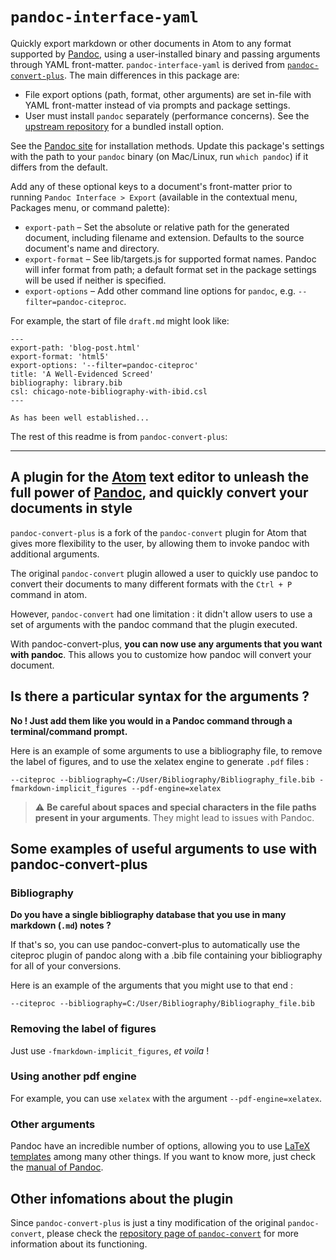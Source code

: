 # `pandoc-interface-yaml`

Quickly export markdown or other documents in Atom to any format supported by [Pandoc](https://pandoc.org/), using a user-installed binary and passing arguments through YAML front-matter. `pandoc-interface-yaml` is derived from [`pandoc-convert-plus`](https://github.com/Klemet/atom-pandoc-convert-plus). The main differences in this package are:

- File export options (path, format, other arguments) are set in-file with YAML front-matter instead of via prompts and package settings.
- User must install `pandoc` separately (performance concerns). See the [upstream repository](https://github.com/Klemet/atom-pandoc-convert-plus) for a bundled install option.

See the [Pandoc site](https://pandoc.org/installing.html) for installation methods. Update this package's settings with the path to your `pandoc` binary (on Mac/Linux, run `which pandoc`) if it differs from the default.

Add any of these optional keys to a document's front-matter prior to running `Pandoc Interface > Export` (available in the contextual menu, Packages menu, or command palette):

- `export-path` – Set the absolute or relative path for the generated document, including filename and extension. Defaults to the source document's name and directory.
- `export-format` – See lib/targets.js for supported format names. Pandoc will infer format from path; a default format set in the package settings will be used if neither is specified.
- `export-options` – Add other command line options for `pandoc`, e.g. `--filter=pandoc-citeproc`.

For example, the start of file `draft.md` might look like:
```
---
export-path: 'blog-post.html'
export-format: 'html5'
export-options: '--filter=pandoc-citeproc'
title: 'A Well-Evidenced Screed'
bibliography: library.bib
csl: chicago-note-bibliography-with-ibid.csl
---

As has been well established...
```

The rest of this readme is from `pandoc-convert-plus`:

---

## A plugin for the [Atom](https://atom.io/) text editor to unleash the full power of [Pandoc](https://pandoc.org/), and quickly convert your documents in style

`pandoc-convert-plus` is a fork of the `pandoc-convert` plugin for Atom that gives more flexibility to the user, by allowing them to invoke pandoc with additional arguments.

The original `pandoc-convert` plugin allowed a user to quickly use pandoc to convert their documents to many different formats with the `Ctrl + P` command in atom.

However, `pandoc-convert` had one limitation : it didn't allow users to use a set of arguments with the pandoc command that the plugin executed.

With pandoc-convert-plus, **you can now use any arguments that you want with pandoc**. This allows you to customize how pandoc will convert your document.

## Is there a particular syntax for the arguments ?

**No ! Just add them like you would in a Pandoc command through a terminal/command prompt.**

Here is an example of some arguments to use a bibliography file, to remove the label of figures, and to use the xelatex engine to generate `.pdf` files :

`--citeproc --bibliography=C:/User/Bibliography/Bibliography_file.bib -fmarkdown-implicit_figures --pdf-engine=xelatex`

> ⚠️ **Be careful about spaces and special characters in the file paths present in your arguments**. They might lead to issues with Pandoc.

## Some examples of useful arguments to use with pandoc-convert-plus

### Bibliography

**Do you have a single bibliography database that you use in many markdown (`.md`) notes ?**

If that's so, you can use pandoc-convert-plus to automatically use the citeproc plugin of pandoc along with a .bib file containing your bibliography for all of your conversions.

Here is an example of the arguments that you might use to that end :

`--citeproc --bibliography=C:/User/Bibliography/Bibliography_file.bib`

### Removing the label of figures

Just use `-fmarkdown-implicit_figures`, *et voila* !

### Using another pdf engine

For example, you can use `xelatex` with the argument `--pdf-engine=xelatex`.

### Other arguments

Pandoc have an incredible number of options, allowing you to use [LaTeX templates](https://pandoc.org/MANUAL.html#templates) among many other things. If you want to know more, just check the [manual of Pandoc](https://pandoc.org/MANUAL.html).

## Other infomations about the plugin

Since `pandoc-convert-plus` is just a tiny modification of the original `pandoc-convert`, please check the [repository page of `pandoc-convert`](https://github.com/josa42/atom-pandoc-convert) for more information about its functioning.

